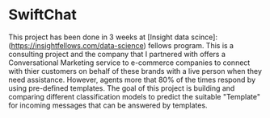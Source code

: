 # SwiftChat

This project has been done in 3 weeks at [Insight data scince]:(https://insightfellows.com/data-science) fellows program. This is a consulting project and the company that I partnered with offers a Conversational Marketing service to e-commerce companies to connect with thier customers on behalf of these brands with a live person when they need assistance. However, agents more that 80% of the times respond by using pre-defined templates. The goal of this project is building and comparing different classification models to predict the suitable "Template" for incoming messages that can be answered by templates.
